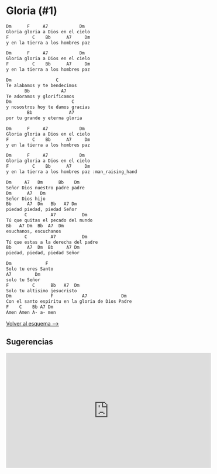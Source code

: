 # Gloria (#1)

```bash hl_lines="1-9 20-29 45-54"
Dm      F     A7            Dm
Gloria gloria a Dios en el cielo
F         C    Bb      A7     Dm
y en la tierra a los hombres paz

Dm      F     A7            Dm
Gloria gloria a Dios en el cielo
F         C    Bb      A7     Dm
y en la tierra a los hombres paz

Dm                 C
Te alabamos y te bendecimos
       Bb            A7
Te adoramos y glorificamos
Dm                       C
y nosostros hoy te damos gracias
        Bb              A7
por tu grande y eterna gloria

Dm      F     A7            Dm
Gloria gloria a Dios en el cielo
F         C    Bb      A7     Dm
y en la tierra a los hombres paz

Dm      F     A7            Dm
Gloria gloria a Dios en el cielo
F         C    Bb      A7     Dm
y en la tierra a los hombres paz :man_raising_hand

Dm     A7   Dm      Bb    Dm
Señor Dios nuestro padre padre
Dm      A7   Dm
Señor Dios hijo
Bb      A7  Dm   Bb   A7 Dm
piedad piedad, piedad Señor
       C         A7          Dm
Tú que quitas el pecado del mundo
Bb   A7 Dm  Bb  A7  Dm
esuchanos, escuchanos
       C         A7          Dm
Tú que estas a la derecha del padre
Bb      A7  Dm  Bb     A7 Dm
piedad, piedad, piedad Señor

Dm             F
Solo tu eres Santo
A7         Dm
solo tu Señor
F         C      Bb   A7  Dm
Solo tu altisimo jesucristo
Dm               F           A7             Dm
Con el santo espiritu en la gloria de Dios Padre
F    C    Bb A7 Dm
Amen Amen A- a- men
```

[Volver al esquema -->](../maria.md)

## Sugerencias

<iframe width="560" height="315" src="https://www.youtube.com/embed/nld5OtG_-3E?si=MBCVyJ86KawBaCX4" title="YouTube video player" frameborder="0" allow="accelerometer; autoplay; clipboard-write; encrypted-media; gyroscope; picture-in-picture; web-share" allowfullscreen></iframe>